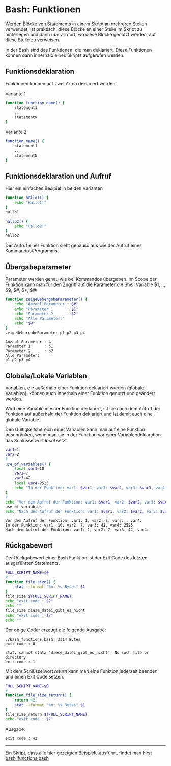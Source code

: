 # Bash: Funktionen
Werden Blöcke von Statements in einem Skript an mehreren Stellen verwendet, ist
praktisch, diese Blöcke an einer Stelle im Skript zu hinterlegen und dann überall
dort, wo diese Blöcke genutzt werden, auf diese Stelle zu verweisen.

In der Bash sind das Funktionen, die man deklariert. Diese Funktionen können dann
innerhalb eines Skripts aufgerufen werden.

## Funktionsdeklaration
Funktionen können auf zwei Arten deklariert werden.

Variante 1  

```bash
function function_name() {
    statement1
    ...
    statementN
}
```

Variante 2  

```bash
function_name() {
    statement1
    ...
    statementN
}
```

## Funktionsdeklaration und Aufruf
Hier ein einfaches Besipiel in beiden Varianten

```bash
function hallo1() {
    echo "Hallo1!"
}
hallo1
```

```bash
hallo2() {
    echo "Hallo2!"
}
hallo2
```

Der Aufruf einer Funktion sieht genauso aus wie der Aufruf eines
Kommandos/Programms.

## Übergabeparameter
Parameter werden genau wie bei Kommandos übergeben. Im Scope der Funktion kann
man für den Zugriff auf die Parameter die Shell Variable $1, ,,, $9, $#, $*, $@

```bash
function zeigeUebergabeParameter() {
    echo "Anzahl Parameter : $#"
    echo "Parameter 1      : $1"
    echo "Parameter 2      : $2"
    echo "Alle Parameter:"
    echo "$@"
}
zeigeUebergabeParameter p1 p2 p3 p4
```

```
Anzahl Parameter : 4
Parameter 1      : p1
Parameter 2      : p2
Alle Parameter:
p1 p2 p3 p4
```

## Globale/Lokale Variablen
Variablen, die außerhalb einer Funktion deklariert wurden (globale Variablen),
können auch innerhalb einer Funktion genutzt und geändert werden.

Wird eine Variable in einer Funktion deklariert, ist sie nach dem Aufruf der Funktion
auf außerhald der Funktion deklariert und ist damit auch eine globale Variable.

Den Gültigkeitsbereich einer Variablen kann man auf eine Funktion beschränken, wenn
man sie in der Funktion vor einer Variablendeklaration das Schlüsselwort _local_
setzt.

```bash
var1=1
var2=2
#
use_of_variables() {
    local var1=10
    var2=7
    var3=42
    local var4=2525
    echo "In der Funktion: var1: $var1, var2: $var2, var3: $var3, var4: $var4"
}
#
echo "Vor dem Aufruf der Funktion: var1: $var1, var2: $var2, var3: $var3, var4: $var4"
use_of_variables
echo "Nach dem Aufruf der Funktion: var1: $var1, var2: $var2, var3: $var3, var4: $var4"
```

```
Vor dem Aufruf der Funktion: var1: 1, var2: 2, var3: , var4:
In der Funktion: var1: 10, var2: 7, var3: 42, var4: 2525
Nach dem Aufruf der Funktion: var1: 1, var2: 7, var3: 42, var4:
```

## Rückgabewert
Der Rückgabewert einer Bash Funktion ist der Exit Code des letzten ausgeführten
Statements.

```bash
FULL_SCRIPT_NAME=$0
#
function file_size() {
    stat --format "%n: %s Bytes" $1
}
file_size ${FULL_SCRIPT_NAME}
echo "exit code : $?"
echo ""
file_size diese_datei_gibt_es_nicht
echo "exit code : $?"
echo ""
```

Der obige Coder erzeugt die folgende Ausgabe:

```
./bash_functions.bash: 3314 Bytes
exit code : 0

stat: cannot statx 'diese_datei_gibt_es_nicht': No such file or directory
exit code : 1
```

Mit dem Schlüsselwort _return_ kann man eine Funktion jederzeit beenden und einen 
Exit Code setzen.

```bash
FULL_SCRIPT_NAME=$0
#
function file_size_return() {
    return 42
    stat --format "%n: %s Bytes" $1
}
file_size_return ${FULL_SCRIPT_NAME}
echo "exit code : $?"
```

Ausgabe:

```
exit code : 42
```

---

Ein Skript, dass alle hier gezeigten Beispiele ausführt, findet man hier:
[bash_functions.bash](https://raw.githubusercontent.com/maroph/openhpi_linux-cli_2022/main/samples/bash_functions.bash)
